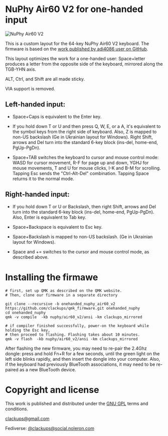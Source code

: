# NuPhy Air60 V2 for one-handed input

![NuPhy Air60 V2](https://bit.ly/48qfjbS)

This is a custom layout for the 64-key NuPhy Air60 V2 keyboard. The
firmware is based on the [work published by adi4086 user on
GitHub](https://github.com/adi4086/qmk_firmware/tree/my-nuphy-keyboards).

This layout optimizes the work for a one-handed user: Space+letter
produces a letter from the opposite side of the keyboard, mirrored
along the TGB-YHN axis.

ALT, Ctrl, and Shift are all made sticky.

VIA support is removed.

## Left-handed input:

* Space+Caps is equivalent to the Enter key.

* If you hold down T or U and then press Q, W, E, or a A, it's
  equivalent to the symbol keys from the right side of keyboard. Also,
  Z is mapped to non-US backslash (Ge in Ukrainian layout for
  Windows). Right Shift, arrows and Del turn into the standard 6-key
  block (ins-del, home-end, PgUp-PgDn).

* Space+TAB switches the keyboard to cursor and mouse control mode:
  WASD for cursor movement, R-F for page up and down, YGHJ for mouse
  movements, T and U for mouse clicks, I-K and B-M for
  scrolling. Tapping Esc sends the "Ctrl-Alt-Del" combination. Tapping
  Space returns it to the normal mode.

## Right-handed input:

* If you hold down T or U or Backslash, then right Shift, arrows and
  Del turn into the standard 6-key block (ins-del, home-end,
  PgUp-PgDn). Also, Enter is equivalent to Tab key.

* Space+Backspace is equivalent to Esc key.

* Space+Backslash is mapped to non-US backslash. (Ge in Ukrainian
  layout for Windows).

* Space and += switches to the cursor and mouse control mode, as
  described above.


# Installing the firmawe

```
# first, set up QMK as described on the QMK website.
# Then, clone our firmware in a separate directory

git clone --recursive -b onehanded_nuphy_air60_v2 https://github.com/clackups/qmk_firmware.git onehanded_nuphy
cd onehanded_nuphy
qmk -v compile  -kb nuphy/air60_v2/ansi -km clackups_mirrored

# if compiler finished successfully, power-on the keyboard while holding the Esc key,
# then proceed to flashing. Flashing takes about 10 minutes.
qmk -v flash  -kb nuphy/air60_v2/ansi -km clackups_mirrored
```

After flashing the new firmware, you may need to re-pair the 2.4Ghz
dongle: press and hold Fn+R for a few seconds, until the green light
on the left side blinks rapidly, and then insert the dongle into your
computer. Also, if the keyboard had previously BlueTooth associations,
it may need to be re-paired as a new BlueTooth device.


# Copyright and license

This work is published and distributed under the [GNU GPL](LICENSE)
terms and conditions.

clackups@gmail.com

Fediverse: [@clackups@social.noleron.com](https://social.noleron.com/@clackups)
